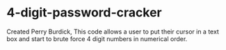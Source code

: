 # 4-digit-password-cracker
Created Perry Burdick,
This code allows a user to put their cursor in a text box and start to brute force 4 digit numbers in numerical order.
